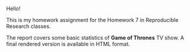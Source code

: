Hello!

This is my homework assignment for the Homework 7 in Reproducible Research classes.

The report covers some basic statistics of **Game of Thrones** TV show. A final rendered version is available in HTML format.
